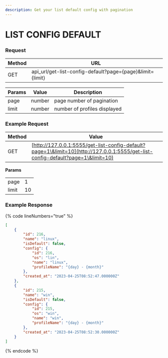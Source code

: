 ```yaml
---
description: Get your list default config with pagination
---
```


# LIST CONFIG DEFAULT

### **Request**

| Method | URL                                                         |
| ------ | ----------------------------------------------------------- |
| GET    | api\_url/get-list-config-default?page={page}\&limit={limit} |

| Params | Value  | Description                  |
| ------ | ------ | ---------------------------- |
| page   | number | page number of pagination    |
| limit  | number | number of profiles displayed |

### **Example Request**

| Method | Value                                                                                                                            |
| ------ | -------------------------------------------------------------------------------------------------------------------------------- |
| GET    | [http://127.0.0.1:5555/get-list-config-default?page=1\&limit=10](http://127.0.0.1:5555/get-list-config-default?page=1\&limit=10) |

&#x20;  **Params**

|       |    |
| ----- | -- |
| page  | 1  |
| limit | 10 |

### **Example Response**

{% code lineNumbers="true" %}
```json
[
    {
        "id": 216,
        "name": "linux",
        "isDefault": false,
        "config": {
            "id": 216,
            "os": "lin",
            "name": "linux",
            "profileName": "{day} - {month}"
        },
        "created_at": "2023-04-25T08:52:47.000000Z"
    },
    {
        "id": 215,
        "name": "win",
        "isDefault": false,
        "config": {
            "id": 215,
            "os": "win",
            "name": "win",
            "profileName": "{day} - {month}"
        },
        "created_at": "2023-04-25T08:52:30.000000Z"
    }
]

```
{% endcode %}
